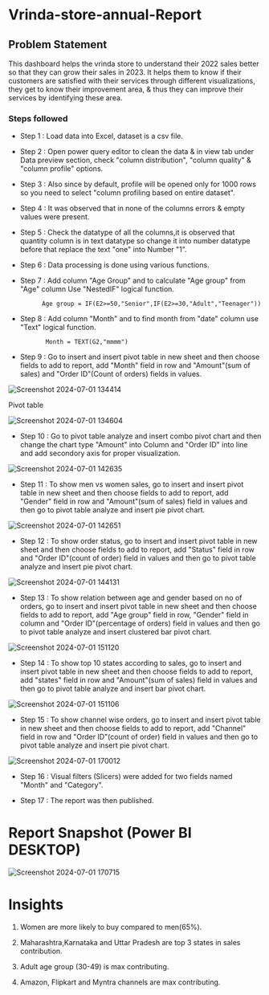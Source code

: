 # Vrinda-store-annual-Report


## Problem Statement

This dashboard helps the vrinda store to understand their 2022 sales better so that they can grow their sales in 2023. It helps them to know if their customers are satisfied with their services through different visualizations, they get to know their improvement area, & thus they can improve their services by identifying these area.

### Steps followed 

- Step 1 : Load data into Excel, dataset is a csv file.
- Step 2 : Open power query editor to clean the data & in view tab under Data preview section, check "column distribution", "column quality" & "column profile" options.
- Step 3 : Also since by default, profile will be opened only for 1000 rows so you need to select "column profiling based on entire dataset".
- Step 4 : It was observed that in none of the columns errors & empty values were present.
- Step 5 : Check the datatype of all the columns,it is observed that quantity column is in text datatype so change it into number datatype before that replace the text "one" into Number "1". 
- Step 6 : Data processing is done using various functions. 
- Step 7 : Add column "Age Group" and to calculate "Age group" from "Age" column Use "NestedIF" logical function.

            Age group = IF(E2>=50,"Senior",IF(E2>=30,"Adult","Teenager"))

- Step 8 : Add column "Month" and to find month from "date" column use "Text" logical function.

             Month = TEXT(G2,"mmmm")
 
- Step 9 : Go to insert and insert pivot table in new sheet and then choose fields to add to report, add "Month" field in row and "Amount"(sum of sales) and "Order ID"(Count of orders) fields in values.
  
![Screenshot 2024-07-01 134414](https://github.com/Smitamane25/Ecommerce-Sales-Dashboard/assets/171058471/fdcfb4bf-5ba9-4785-b5bf-3029e63efb92)

Pivot table

![Screenshot 2024-07-01 134604](https://github.com/Smitamane25/Ecommerce-Sales-Dashboard/assets/171058471/20a495a9-395b-4612-aa89-522bfb7fc779)

- Step 10 : Go to pivot table analyze and insert combo pivot chart and then change the chart type "Amount" into Column and "Order ID" into line and add secondory axis for proper visualization.
  
![Screenshot 2024-07-01 142635](https://github.com/Smitamane25/Ecommerce-Sales-Dashboard/assets/171058471/fc34be22-9328-4957-bb27-508911d5d752)

- Step 11 : To show men vs women sales, go to insert and insert pivot table in new sheet and then choose fields to add to report, add "Gender" field in row and "Amount"(sum of sales) field in values and then go to pivot table analyze and insert pie pivot chart.
  
![Screenshot 2024-07-01 142651](https://github.com/Smitamane25/Ecommerce-Sales-Dashboard/assets/171058471/7cd6c3ff-b348-46cd-a8bc-643f921b8ac2)

- Step 12 : To show order status, go to insert and insert pivot table in new sheet and then choose fields to add to report, add "Status" field in row and "Order ID"(count of order) field in values and then go to pivot table analyze and insert pie pivot chart.
  
![Screenshot 2024-07-01 144131](https://github.com/Smitamane25/Ecommerce-Sales-Dashboard/assets/171058471/4002c689-13bb-4364-baef-ab3a19ae6128)

- Step 13 : To show relation between age and gender based on no of orders, go to insert and insert pivot table in new sheet and then choose fields to add to report, add "Age group" field in row, "Gender" field in column and "Order ID"(percentage of orders) field in values and then go to pivot table analyze and insert clustered bar pivot chart.
  
![Screenshot 2024-07-01 151120](https://github.com/Smitamane25/Ecommerce-Sales-Dashboard/assets/171058471/e0cbcd0d-5a8b-4511-8bcd-2591ec0fd2de)

- Step 14 : To show top 10 states according to sales, go to insert and insert pivot table in new sheet and then choose fields to add to report, add "states" field in row and "Amount"(sum of sales) field in values and then go to pivot table analyze and insert bar pivot chart.
  
![Screenshot 2024-07-01 151106](https://github.com/Smitamane25/Ecommerce-Sales-Dashboard/assets/171058471/1f76eb5a-bc69-4229-ba62-975094f697e5)

- Step 15 : To show channel wise orders, go to insert and insert pivot table in new sheet and then choose fields to add to report, add "Channel" field in row and "Order ID"(count of order) field in values and then go to pivot table analyze and insert pie pivot chart.
  
![Screenshot 2024-07-01 170012](https://github.com/Smitamane25/Ecommerce-Sales-Dashboard/assets/171058471/59c2526e-8dc5-47c6-b403-bf80b2bc9879)

- Step 16 : Visual filters (Slicers) were added for two fields named "Month" and "Category".
  

 
 - Step 17 : The report was then published.

 
 # Report Snapshot (Power BI DESKTOP)

 
![Screenshot 2024-07-01 170715](https://github.com/Smitamane25/Ecommerce-Sales-Dashboard/assets/171058471/5bfbe2d7-62c2-4e91-8640-0ac3ae76665b)

# Insights

1. Women are more likely to buy compared to men(65%).

2. Maharashtra,Karnataka and Uttar Pradesh are top 3 states in sales contribution.

3. Adult age group (30-49) is max contributing.

4. Amazon, Flipkart and Myntra channels are max contributing.
